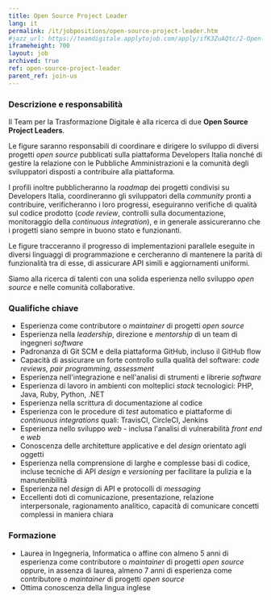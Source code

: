 ```yaml
---
title: Open Source Project Leader
lang: it
permalink: /it/jobpositions/open-source-project-leader.htm
#jazz_url: https://teamdigitale.applytojob.com/apply/ifK3ZuAQtc/2-Open-Source-Project-Leader
iframeheight: 700
layout: job
archived: true
ref: open-source-project-leader
parent_ref: join-us
---
```


### Descrizione e responsabilità
Il Team per la Trasformazione Digitale è alla ricerca di due **Open Source Project Leaders**.

Le figure saranno responsabili di coordinare e dirigere lo sviluppo di diversi progetti *open source* pubblicati sulla piattaforma Developers Italia nonché di gestire la relazione con le Pubbliche Amministrazioni e la comunità degli sviluppatori disposti a contribuire alla piattaforma. 

I profili inoltre pubblicheranno la *roadmap* dei progetti condivisi su Developers Italia, coordineranno gli sviluppatori della *community* pronti a contribuire, verificheranno i loro progressi, eseguiranno verifiche di qualità sul codice prodotto (*code review*, controlli sulla documentazione, monitoraggio della *continuous integration*), e in generale assicureranno che i progetti siano sempre in buono stato e funzionanti.

Le figure tracceranno il progresso di implementazioni parallele eseguite in diversi linguaggi di programmazione e cercheranno di mantenere la parità di funzionalità tra di esse, di assicurare API simili e aggiornamenti uniformi.

Siamo alla ricerca di talenti con una solida esperienza nello sviluppo *open source* e nelle comunità collaborative.


### Qualifiche chiave
- Esperienza come contributore o *maintainer* di progetti *open source*
- Esperienza nella *leadership*, direzione e *mentorship* di un team di ingegneri *software*
- Padronanza di Git SCM e della piattaforma GitHub, incluso il GitHub flow
- Capacità di assicurare un forte controllo sulla qualità del software: *code reviews, pair programming, assessment*
- Esperienza nell'integrazione e nell'analisi di strumenti e librerie *software*
- Esperienza di lavoro in ambienti con molteplici *stack* tecnologici: PHP, Java, Ruby, Python, .NET
- Esperienza nella scrittura di documentazione al codice
- Esperienza con le procedure di *test* automatico e piattaforme di *continuous integrations* quali: TravisCI, CircleCI, Jenkins
- Esperienza nello sviluppo *web* - inclusa l'analisi di vulnerabilità *front end* e *web*
- Conoscenza delle architetture applicative e del *design* orientato agli oggetti
- Esperienza nella comprensione di larghe e complesse basi di codice, incluse tecniche di API *design* e *versioning* per facilitare la pulizia e la manutenibilità
- Esperienza nel *design* di API e protocolli di *messaging*
- Eccellenti doti di comunicazione, presentazione, relazione interpersonale, ragionamento analitico, capacità di comunicare concetti complessi in maniera chiara



### Formazione
- Laurea in Ingegneria, Informatica o affine con almeno 5 anni di esperienza come contributore o *maintainer* di progetti *open source* oppure, in assenza di laurea, almeno 7  anni di esperienza come contributore o *maintainer* di progetti *open source*
- Ottima conoscenza della lingua inglese




